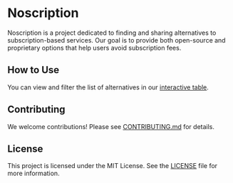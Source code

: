 # Noscription

Noscription is a project dedicated to finding and sharing alternatives to subscription-based services. Our goal is to provide both open-source and proprietary options that help users avoid subscription fees.

## How to Use

You can view and filter the list of alternatives in our [interactive table](https://skynetc2.github.io/noscription/).

## Contributing

We welcome contributions! Please see [CONTRIBUTING.md](CONTRIBUTING.md) for details.

## License

This project is licensed under the MIT License. See the [LICENSE](LICENSE) file for more information.
